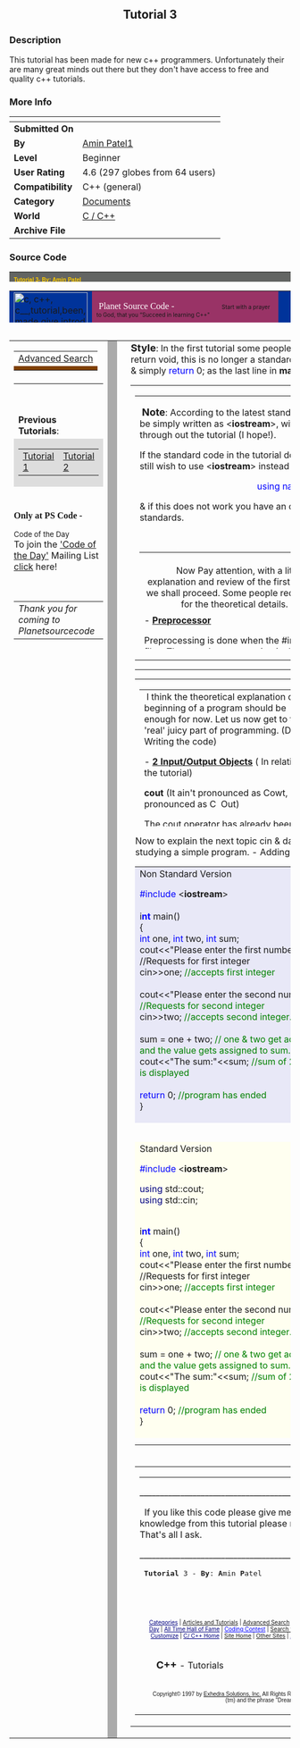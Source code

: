 ﻿<div align="center">

## Tutorial 3


</div>

### Description

This tutorial has been made for new c++ programmers. Unfortunately their are many great minds out there but they don't have access to free and quality c++ tutorials.
 
### More Info
 


<span>             |<span>
---                |---
**Submitted On**   |
**By**             |[Amin Patel1](https://github.com/Planet-Source-Code/PSCIndex/blob/master/ByAuthor/amin-patel1.md)
**Level**          |Beginner
**User Rating**    |4.6 (297 globes from 64 users)
**Compatibility**  |C\+\+ \(general\)
**Category**       |[Documents](https://github.com/Planet-Source-Code/PSCIndex/blob/master/ByCategory/documents__3-27.md)
**World**          |[C / C\+\+](https://github.com/Planet-Source-Code/PSCIndex/blob/master/ByWorld/c-c.md)
**Archive File**   |[](https://github.com/Planet-Source-Code/amin-patel1-tutorial-3__3-805/archive/master.zip)





### Source Code

<body>
<table CELLPADDING="0" CELLSPACING="0" BORDER="0" WIDTH="673" HEIGHT="18">
 <tr>
  <td HEIGHT="18" ALIGN="LEFT" NOWRAP="1" BACKGROUND="file:///E:/MYDOCU~1/MSNUK~1/images2/masthead_bg.gif" BGCOLOR="#636563" linkattrib="BACKGROUND" width="170"><font face="verdana,arial,helvetica" size="-2" color="#FFCC00"><b>Tutorial
   3- By: Amin Patel </b></font><small>&nbsp;</small></td>
  <td HEIGHT="18" ALIGN="CENTER" NOWRAP="1" BACKGROUND="file:///E:/MYDOCU~1/MSNUK~1/images2/masthead_bg.gif" BGCOLOR="#636563" linkattrib="BACKGROUND" width="351">&nbsp;</td>
  <td HEIGHT="18" ALIGN="RIGHT" NOWRAP="1" BACKGROUND="file:///E:/MYDOCU~1/MSNUK~1/images2/masthead_bg.gif" BGCOLOR="#636563" linkattrib="BACKGROUND" width="146"><a HREF="http://www.planetsourcecode.com/xq/ASP/lngAuthorId.49697/lngWId.3/qx/vb/authors/ShowAuthorBio.htm"><font FACE="verdana,arial,helvetica" SIZE="-2" COLOR="#FFFFFF"><b>About
   Me&nbsp;</b></font></a>&nbsp;</td>
 </tr>
 <tr>
  <td COLSPAN="3" width="671"><img SRC="images2/masthead_break.gif" WIDTH="671" HEIGHT="1"></td>
 </tr>
</table>
<table CELLPADDING="0" CELLSPACING="0" BORDER="0" WIDTH="671" HEIGHT="57">
 <tr>
  <td VALIGN="MIDDLE" ALIGN="LEFT" BGCOLOR="#00339A" WIDTH="132" ROWSPAN="2"><img alt="c, c++, c__,tutorial,been,made,give,introduction,programm" border="0" height="97" src="http://www.planetsourcecode.com/vb/images/logos/PscLogo1.jpg" width="132"></td>
  <td VALIGN="TOP" ALIGN="LEFT" BGCOLOR="#993366" width="525">
   <p align="left"><font face="Kristen ITC" color="#FFFFFF">&nbsp;Planet
   Source Code -&nbsp;&nbsp;&nbsp;&nbsp;&nbsp;&nbsp;&nbsp;&nbsp;&nbsp;&nbsp;&nbsp;&nbsp;&nbsp;&nbsp;&nbsp;&nbsp;&nbsp;&nbsp;&nbsp;&nbsp;<font size="1">&nbsp;
   </font></font><font size="1">Start with a prayer to God, that you
   &#8220;Succeed in learning C++&quot;</font></td>
  <td VALIGN="MIDDLE" ALIGN="RIGHT" BGCOLOR="#00339A" width="8">&nbsp;</td>
 </tr>
 <tr>
  <td VALIGN="BOTTOM" ALIGN="RIGHT" BGCOLOR="#00339A" WIDTH="535" COLSPAN="2">&nbsp;</td>
 </tr>
</table>
<table ALIGN="LEFT" CELLPADDING="0" CELLSPACING="0" BORDER="0" WIDTH="672" HEIGHT="85%">
 <tr>
  <td VALIGN="TOP" WIDTH="165">
   <table WIDTH="100%" CELLPADDING="0" CELLSPACING="0" BORDER="0" HEIGHT="42">
    <tr>
     <td VALIGN="MIDDLE" ALIGN="CENTER" BGCOLOR="#FFFFFF"><center><a href="http://www.planetsourcecode.com/vb/scripts/search.asp?lngWId=3">Advanced
      Search</a></center></td>
    </tr>
    <tr>
     <td BGCOLOR="#804000"><img SRC="images2/spacer.gif" WIDTH="100%" HEIGHT="1" BORDER="0"></td>
    </tr>
   </table>
   <table WIDTH="168" CELLPADDING="3" CELLSPACING="0" BORDER="0" height="192">
    <tr>
     <td VALIGN="MIDDLE" WIDTH="152" height="67">
      <p align="center">&nbsp;</p>
      <b>Previous Tutorials</b>:</td>
    </tr>
    <tr>
     <td BGCOLOR="#DDDDDD" ALIGN="LEFT" width="80" height="86">
      <table CELLPADDING="2" CELLSPACING="0" width="139">
       <tr>
        <td VALIGN="BOTTOM" width="63"><a href="http://www.planetsourcecode.com/vb/scripts/ShowCode.asp?lngWId=3&amp;txtCodeId=769">Tutorial
         1</a></td>
        <td VALIGN="MIDDLE" width="64"><a href="http://www.planetsourcecode.com/xq/ASP/txtCodeId.773/lngWId.3/qx/vb/scripts/ShowCode.htm">Tutorial
         2</a></td>
       </tr>
      </table>
     </td>
    </tr>
    <tr>
     <td HEIGHT="34" width="72"></td>
    </tr>
   </table>
   <p align="left"><br>
   <font face="Arial Rounded MT Bold"><b><span class="h2tv">Only at PS Code</span>
   -&nbsp;</b></font>
   <p><font size="2">Code of the Day</font><br>
   To join the <a href="http://www.planetsourcecode.com/vb/CodeOfTheDay/signup.asp?lngWId=3">'Code
   of the Day'</a> Mailing List <a href="http://www.planetsourcecode.com/vb/CodeOfTheDay/signup.asp?lngWId=3">click</a>
   here!</p>
   <p>&nbsp;</p>
   <div align="center">
    <center>
    <table border="0" width="100%">
     <tr>
      <td width="100%"><i>Thank you for coming to Planetsourcecode</i>&nbsp;</td>
     </tr>
    </table>
    </center>
   </div>
  </td>
  <td WIDTH="1" BGCOLOR="#AAAAAA"><img SRC="images2/spacer.gif" WIDTH="1" HEIGHT="85%" BORDER="0"></td>
  <td></td>
  <td VALIGN="TOP" WIDTH="491"><b><font size="4">Style</font></b>: In the
   first tutorial some people had pointed out that I had not declared <b>main()</b>
   to return void, this is no longer a standard expected from programmers.
   Get <b>main()</b> to return <font color="#0000FF">int</font> &amp; simply <font color="#0000FF">return</font>
   0; as the last line in <b>main()</b>.<br>
   <!-- content_start-->
   <table CELLPADDING="0" CELLSPACING="0" BORDER="0" WIDTH="100%">
    <tr>
     <td VALIGN="TOP">
      <table CELLPADDING="0" CELLSPACING="0" BORDER="0" WIDTH="280">
       <tr>
        <td WIDTH="100%">
         <p align="left"><font size="4"><img SRC="images2/spacer.gif" WIDTH="4" HEIGHT="1" BORDER="0"><b>Note</b></font>:
         According to the latest standards &lt;<b>iostream.h</b>&gt; is
         not required it can be simply written as &lt;<b>iostream</b>&gt;,
         with the standard code that shall be used through out the
         tutorial (I hope!).
         <p align="left">If the standard code in the tutorial does not work
         on your compiler and you still wish to use &lt;<b>iostream</b>&gt;
         instead of &lt;<b>iostream.h</b>&gt; just add a line</p>
         <p><center><font color="#0000FF">using namespace</font>
         std;&nbsp;</center></p>
         <p align="left">&amp; if this does not work you have an old
         compiler which cannot work with these standards.</p>
         <center>
         <p>&nbsp;
         <table border="0" width="100%" height="173">
          <tr>
           <td width="100%" height="1">&nbsp;<!-- Begin Search Code -->
            <form METHOD="POST" ACTION="http://www.musalman.net/cgi-bin/texis.cgi/webinator/musalman/">
             <div align="center" style="width: 324; height: 67">
              <b>&nbsp; </b>&nbsp;&nbsp;Now Pay attention, with a
              little explanation and review of the first tutorial
              we shall proceed. Some people requested for the
              theoretical details.</FORM>
             </div>
            </td>
           </tr>
           <tr>
            <td WIDTH="100%" height="136">- <b><u>Preprocessor</u></b>&nbsp;
             <p>Preprocessing is done when the #include command is
             used to add header files. The actual preprocessing is
             done much before the compiler reaches the <i>code</i>
             section of your program. The #include command is one
             of the possible actions of preprocessing.</p>
             <p>All Preprocessing is done with #(Hash/Pound Symbol)</p>
             <p>- <b><u>#include</u></b></p>
             <p>This a directive to the preprocessor, with the help
             of the &quot; Include Hash/Pound &quot; the file after
             the directive s read.</p>
             <p>Eg: <font color="#0000FF">#include</font> &lt;<b>filename</b>&gt;
             or <font color="#0000FF">#include</font> &lt;<b>filename.h</b>&gt;&nbsp;</td>
           </tr>
           <tr>
            <td WIDTH="100%" height="66">- <b><u>IO</u></b>
             <p>When generally the topic of input is raised, the
             first thought that comes to a person's mind is that
             input means input from a keyboard, mouse, joystick,
             etc and is outputted to a device such as a disk, monitor
             (screen) or printer &amp; this thought is technically
             correct; in explaining the concept of input-output.</p>
             <p>- Input is done in streams of bytes or a sequence
             from devices (e.g.. keyboard, mouse, joystick,
             etc).&nbsp;</p>
             <p>-In Output bytes flow from the output devices.</p>
             <p>A program is divided into bits, bytes, a byte may
             represent ASCII characters.</p>
             <p>The C++ iostream library has many I/O capabilities
             but for now we are only concerned with a few.</p>
             <p>The &lt;<b>iostream</b>&gt; header file defines the
             <b>cin</b>, <b>cout</b> objects.</p>
             <p>&nbsp;</td>
           </tr>
          </table>
         </center></td>
         <td WIDTH="10"></td>
         <td VALIGN="TOP">
          <table CELLPADDING="3" CELLSPACING="0" BORDER="0">
           <tr>
            <td VALIGN="TOP" ALIGN="CENTER"></td>
            <td WIDTH="5"><img SRC="images2/spacer.gif" BORDER="0" width="1" height="1"></td>
            <td VALIGN="TOP" ALIGN="CENTER"></td>
           </tr>
           <tr>
            <td VALIGN="TOP" ALIGN="CENTER"></td>
            <td WIDTH="5"></td>
            <td VALIGN="TOP" ALIGN="CENTER"></td>
           </tr>
           <tr>
            <td VALIGN="TOP" ALIGN="CENTER"></td>
           </tr>
          </table>
         </td>
        </tr>
       </table>
       <hr NOSHADE="TRUE" SIZE="1" COLOR="#CCCCCC" WIDTH="100%" ALIGN="LEFT">
       <table CELLPADDING="0" CELLSPACING="0" BORDER="0" WIDTH="100%" height="264">
        <tr>
         <td VALIGN="TOP" height="262">
          <table CELLPADDING="0" CELLSPACING="0" BORDER="0" WIDTH="100%">
           <tr>
            <td VALIGN="TOP" WIDTH="50%">&nbsp;I think the theoretical
             explanation of the beginning of a program should be
             enough for now. Let us now get to the 'real' juicy
             part of programming. (Duh - Writing the code)
             <p>- <u><b>2 Input/Output Objects</b></u> ( In
             relation to the tutorial)</p>
             <p><b>cout </b>(It ain't pronounced as Cowt, its
             pronounced as C&nbsp; Out)</p>
             <p>The cout operator has already been explained in <a href="http://www.planetsourcecode.com/vb/scripts/ShowCode.asp?lngWId=3&amp;txtCodeId=769">tutorial
             1</a> but here is a brief review + additions.</p>
             <p>cout is a keyword, which is exclusively reserved
             for C++ defined purposes. It is used to output data
             info to the standard output device.</p>
             <p>cout&lt;&lt;&quot;This is Text&quot;;&nbsp;</p>
             <p>By the way <a href="http://www.planetsourcecode.com/xq/ASP/txtCodeId.773/lngWId.3/qx/vb/scripts/ShowCode.htm">Comments</a>(
             // ) have been explained previously.&nbsp;</p>
             <p><font color="#008000">// &lt;&lt; is&nbsp; known as
             stream insertion operator.&nbsp;</font></p>
             <p><font color="#008000">// &quot;This is Text&quot;
             is displayed to the screen.</font></p>
             <p><font color="#008000">//The &lt;&lt; is also known
             as left shift operator, it is used after the cout
             command.</font></p>
             <p>cout&lt;&lt;text;&nbsp;</p>
             <p><font color="#008000">//The data from a variable
             text is displayed to the screen.</font></p>
             <p><font color="#008000">//Variables have not yet been
             explained at this point.</font></p>
             <p>&nbsp;</p>
             <p>&nbsp;</p>
             <p>&nbsp;</td>
            <td WIDTH="10">&nbsp;</td>
            <td VALIGN="TOP" WIDTH="50%">&nbsp;</td>
           </tr>
          </table>
         </td>
        </tr>
        <tr>
         <td VALIGN="TOP" height="2">
          <table CELLPADDING="0" CELLSPACING="0" BORDER="0" WIDTH="100%">
          </table>
         </td>
        </tr>
       </table>
       Now to explain the next topic cin &amp; datatype (int), we shall
       attempt to understand by studying a simple program. - Adding 2
       integers<br>
       <table CELLPADDING="0" CELLSPACING="0" BORDER="0" WIDTH="497">
        <tr>
         <td valign="top" align="left" bgcolor="#E8E8F7" width="262" height="29">Non
          Standard Version
          <p><font color="#0000FF">#include</font> &lt;<b>iostream</b>&gt;<br>
          <br>
          i<b><font color="#0000FF">nt</font></b> main()<br>
          {<br>
          <font color="#0000FF">	int</font> one, <font color="#0000FF"> int</font> two,
          <font color="#0000FF"> int</font> sum;<br>
	cout&lt;&lt;"Please enter the first number"; //Requests for first integer<br>
          cin&gt;&gt;one; <font color="#008000"> //accepts first integer</font><br>
          <br>
	cout&lt;&lt;"Please enter the second number"; <font color="#008000"> //Requests for second integer</font><br>
	cin>>two; <font color="#008000"> //accepts second integer.</font><br>
          <br>
	sum = one + two; <font color="#008000"> // one &amp; two get added and the value gets assigned to sum.</font><br>
	cout&lt;&lt;"The sum:"&lt;&lt;sum; <font color="#008000"> //sum of 2 int's is displayed</font><br>
          <br>
          <font color="#0000FF">	return</font> 0; <font color="#008000"> //program has ended</font><br>
          }</td>
        </tr>
        <tr>
         <td height="34" width="262"></td>
        </tr>
        <tr>
         <td valign="top" align="left" bgcolor="#fffff0" width="262" height="44">Standard
          Version
          <p><font color="#0000FF">#include</font> &lt;<b>iostream</b>&gt;<br>
          </p>
          <p><font color="#000080">using</font> std::cout;<br>
          <font color="#000080">using</font> std::cin;</p>
          <p><br>
          i<b><font color="#0000FF">nt</font></b> main()<br>
          {<br>
          <font color="#0000FF">	int</font> one, <font color="#0000FF"> int</font> two,
          <font color="#0000FF"> int</font> sum;<br>
	cout&lt;&lt;"Please enter the first number"; //Requests for first integer<br>
          cin&gt;&gt;one; <font color="#008000"> //accepts first integer</font><br>
          <br>
	cout&lt;&lt;"Please enter the second number"; <font color="#008000"> //Requests for second integer</font><br>
	cin>>two; <font color="#008000"> //accepts second integer.</font><br>
          <br>
	sum = one + two; <font color="#008000"> // one &amp; two get added and the value gets assigned to sum.</font><br>
	cout&lt;&lt;"The sum:"&lt;&lt;sum; <font color="#008000"> //sum of 2 int's is displayed</font><br>
          <br>
          <font color="#0000FF">	return</font> 0; <font color="#008000"> //program has ended</font><br>
          }<br>
         </td>
        </tr>
        <tr>
         <td VALIGN="TOP" WIDTH="262"></td>
        </tr>
        <tr>
         <td VALIGN="TOP" width="330"></td>
         <td WIDTH="1"></td>
         <td VALIGN="TOP" width="162"></td>
        </tr>
       </table>
       <!-- content_end-->
      </td>
     </tr>
     <tr>
      <td VALIGN="TOP" WIDTH="671">
       <table WIDTH="673" CELLPADDING="0" CELLSPACING="0" BORDER="0">
        <tr>
         <td COLSPAN="2" width="671">
          <hr NOSHADE="TRUE" SIZE="1" COLOR="#CCCCCC" WIDTH="671" ALIGN="LEFT">
          <p class="MsoNormal">_______________________________________________________________________</p>
          <p class="MsoNormal">&nbsp; If you like this code please
          give me a good message.&nbsp; If you have gained some
          knowledge from this tutorial please make me happy, by giving
          me an &#8220;excellent rating&#8221;. That's all I ask.</p>
          <p class="MsoNormal">_______________________________________________________________________</p>
          <pre>&nbsp;<b>Tutorial</b> 3 - <b>By</b>: <b>A</b>min <b>P</b>atel</pre>
          <p>&nbsp;</td>
        </tr>
        <tr>
         <td VALIGN="TOP" WIDTH="1"></td>
         <td VALIGN="TOP" WIDTH="668" ALIGN="CENTER">
          <p align="left"><font size="1"><a href="http://www.planetsourcecode.com/xq/ASP/lngWId.3/qx/vb/scripts/BrowseAllCategories.htm" onmouseout="javascript:this.style.color='#000080'" onmouseover="javascript:this.style.color='#0000FF'" style="COLOR: #000080" target="_top">Categories</a>&nbsp;|&nbsp;<a href="http://www.planetsourcecode.com/xq/ASP/lngWId.3/qx/vb/Tutorial/default.htm" onmouseout="javascript:this.style.color='#000080'" onmouseover="javascript:this.style.color='#0000FF'" target="_top">Articles
          and Tutorials</a>&nbsp;|&nbsp;<a href="http://www.planetsourcecode.com/xq/ASP/lngWId.3/qx/vb/scripts/search.htm" onmouseout="javascript:this.style.color='#000080'" onmouseover="javascript:this.style.color='#0000FF'" target="_top">Advanced
          Search</a>&nbsp;|&nbsp;<a href="http://www.planetsourcecode.com/xq/ASP/lngWId.3/qx/vb/Bookstore/default.htm" onmouseout="javascript:this.style.color='#000080'" onmouseover="javascript:this.style.color='#0000FF'" style="COLOR: #000080" target="_top">Recommended
          Reading</a>&nbsp;|&nbsp;<a href="http://www.planetsourcecode.com/xq/ASP/lngWId.3/qx/vb/authors/determine_author_type.htm" onmouseout="javascript:this.style.color='#000080'" onmouseover="javascript:this.style.color='#0000FF'" target="_top">Upload</a>&nbsp;|&nbsp;<a href="http://www.planetsourcecode.com/xq/ASP/grpCategories.-1/optSort.DateDescending/txtMaxNumberOfEntriesPerPage.10/blnNewestCode.TRUE/blnResetAllVariables.TRUE/lngWId.3/qx/vb/scripts/BrowseCategoryOrSearchResults.htm" onmouseout="javascript:this.style.color='#000080'" onmouseover="javascript:this.style.color='#0000FF'" style="COLOR: #000080" target="_top">Newest
          Code</a>&nbsp;|&nbsp;<a href="http://www.planetsourcecode.com/xq/ASP/lngWId.3/qx/vb/contest/ContestAndLeaderBoard.htm" onmouseout="javascript:this.style.color='#000080'" onmouseover="javascript:this.style.color='#0000FF'" target="_top">Code
          of the Month</a>&nbsp;|&nbsp;<a href="http://www.planetsourcecode.com/xq/ASP/lngWId.3/qx/vb/CodeOfTheDay/signup.htm" onmouseout="javascript:this.style.color='#000080'" onmouseover="javascript:this.style.color='#0000FF'" style="COLOR: #000080" target="_top">Code
          of the Day</a>&nbsp;|&nbsp;<a href="http://www.planetsourcecode.com/xq/ASP/grpCategories.-1/txtMaxNumberOfEntriesPerPage.10/blnTopCode.True/blnResetAllVariables.TRUE/lngWId.3/qx/vb/scripts/BrowseCategoryOrSearchResults.htm" onmouseout="javascript:this.style.color='#000080'" onmouseover="javascript:this.style.color='#0000FF'" style="COLOR: #000080" target="_top">All
          Time Hall of Fame</a>&nbsp;|&nbsp;<a href="http://www.planetsourcecode.com/xq/ASP/lngWId.3/qx/vb/contest/ContestInfo.htm" onmouseout="javascript:this.style.color='#000080'" onmouseover="javascript:this.style.color='#0000FF'" style="COLOR: #0000ff" target="_top">Coding
          Contest</a>&nbsp;|&nbsp;<a href="http://www.planetsourcecode.com/xq/ASP/lngWId.3/qx/vb/jobs/SearchJobs.htm" onmouseout="javascript:this.style.color='#000080'" onmouseover="javascript:this.style.color='#0000FF'" target="_top">Search
          for a job</a>&nbsp;|&nbsp;<a href="http://www.planetsourcecode.com/xq/ASP/lngWId.3/qx/vb/jobs/PostJob.htm" onmouseout="javascript:this.style.color='#000080'" onmouseover="javascript:this.style.color='#0000FF'" target="_top">Post
          a Job</a>&nbsp;|&nbsp;<a href="http://www.planetsourcecode.com/xq/ASP/lngWId.3/qx/vb/discussion/default.htm" onmouseout="javascript:this.style.color='#000080'" onmouseover="javascript:this.style.color='#0000FF'" style="COLOR: #000080" target="_top">Ask
          a Pro Discussion Forum</a>&nbsp;|&nbsp;<a href="http://www.planetsourcecode.com/xq/ASP/lngWId.3/qx/vb/chat/chat.htm" onmouseout="javascript:this.style.color='#000080'" onmouseover="javascript:this.style.color='#0000FF'" target="_top">Live
          Chat</a>&nbsp;|&nbsp;<a href="http://www.planetsourcecode.com/xq/ASP/lngWId.3/qx/vb/feedback/feedback.htm" onmouseout="javascript:this.style.color='#000080'" onmouseover="javascript:this.style.color='#0000FF'" target="_top">Feedback</a>&nbsp;|&nbsp;<a href="http://www.planetsourcecode.com/xq/ASP/lngWId.3/qx/vb/authentication/MyPlanetSourceCode/CustomizeInfo.htm" onmouseout="javascript:this.style.color='#000080'" onmouseover="javascript:this.style.color='#0000FF'" style="COLOR: #000080" target="_top">Customize</a>&nbsp;|&nbsp;<a href="http://www.planetsourcecode.com/xq/ASP/lngWId.3/qx/vb/default.htm" onmouseout="javascript:this.style.color='#000080'" onmouseover="javascript:this.style.color='#0000FF'" style="COLOR: #000080" target="_top">C/
          C++ Home</a>&nbsp;|&nbsp;<a href="http://www.planetsourcecode.com/xq/ASP/lngWId./qx/default.htm" onmouseout="javascript:this.style.color='#000080'" onmouseover="javascript:this.style.color='#0000FF'" target="_top">Site
          Home</a>&nbsp;|&nbsp;<a href="http://www.planetsourcecode.com/xq/ASP/lngWId.3/qx/vb/scripts/OtherLinks.htm" onmouseout="javascript:this.style.color='#000080'" onmouseover="javascript:this.style.color='#0000FF'" target="_top">Other
          Sites</a>&nbsp;|&nbsp;<a href="http://www.planetsourcecode.com/xq/ASP/lngWId.3/qx/vb/about/AboutTheSiteAndAuthor.htm" onmouseout="javascript:this.style.color='#000080'" onmouseover="javascript:this.style.color='#0000FF'" style="COLOR: #000080" target="_top">About
          the Site</a>&nbsp;|&nbsp;<a href="http://www.planetsourcecode.com/xq/ASP/lngWId.3/qx/vb/feedback/feedback.htm" onmouseout="javascript:this.style.color='#000080'" onmouseover="javascript:this.style.color='#0000FF'" target="_top">Feedback</a>&nbsp;|&nbsp;<a href="http://www.planetsourcecode.com/xq/ASP/lngWId.3/qx/vb/LinkToUs/default.htm" onmouseout="javascript:this.style.color='#000080'" onmouseover="javascript:this.style.color='#0000FF'" target="_top">Link
          to the Site</a>&nbsp;|&nbsp;<a href="http://www.planetsourcecode.com/xq/ASP/lngWId.3/qx/vb/about/Awards.htm" onmouseout="javascript:this.style.color='#000080'" onmouseover="javascript:this.style.color='#0000FF'" target="_top">Awards</a>&nbsp;|&nbsp;<a href="http://www.planetsourcecode.com/xq/ASP/lngWId.3/qx/vb/advertisement/scripts/rates.htm" onmouseout="javascript:this.style.color='#000080'" onmouseover="javascript:this.style.color='#0000FF'" target="_top">Advertising</a></font><br>
          <br>
          </p>
          <p align="left">&nbsp;&nbsp; <b><font size="4">C++ </font></b>
          - Tutorials<br>
          <br>
          <center><font face="verdana,arial" size="1">Copyright© 1997
          by <a href="http://www.exhedra.com">Exhedra Solutions, Inc.</a>
          All Rights Reserved.&nbsp;&nbsp; By using this site you
          agree to its <a href="http://www.planetsourcecode.com/vb/scripts/TermsAndConditions.asp?lngWId=3">Terms
          and Conditions.</a>&nbsp;&nbsp; Planet Source Code (tm) and
          the phrase &quot;Dream It. Code It&quot; (tm) are trademarks
          of Exhedra Solutions, Inc.</font></center></p>
         </td>
        </tr>
       </table>
      </td>
     </tr>
    </table>
 </table>
</body>

